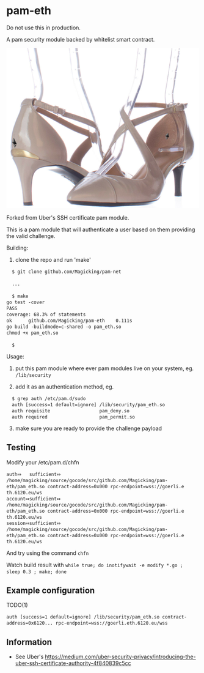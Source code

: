 # pam-eth

Do not use this in production.

A pam security module backed by whitelist smart contract.

![](doc/pamette.png)

Forked from Uber's SSH certificate pam module.

This is a pam module that will authenticate a user based on them providing the valid challenge. 

Building:

1. clone the repo and run 'make'
```
  $ git clone github.com/Magicking/pam-net

  ...

  $ make
go test -cover
PASS
coverage: 68.3% of statements
ok  	github.com/Magicking/pam-eth	0.111s
go build -buildmode=c-shared -o pam_eth.so
chmod +x pam_eth.so

  $
```

Usage:

1. put this pam module where ever pam modules live on your system, eg. `/lib/security`

2. add it as an authentication method, eg.

```
  $ grep auth /etc/pam.d/sudo
  auth [success=1 default=ignore] /lib/security/pam_eth.so
  auth requisite                  pam_deny.so
  auth required                   pam_permit.so
```

3. make sure you are ready to provide the challenge payload

## Testing

Modify your /etc/pam.d/chfn
```
auth⤇   sufficient⤇     /home/magicking/source/gocode/src/github.com/Magicking/pam-eth/pam_eth.so contract-address=0x000 rpc-endpoint=wss://goerli.e    th.6120.eu/ws
account⤇sufficient⤇     /home/magicking/source/gocode/src/github.com/Magicking/pam-eth/pam_eth.so contract-address=0x000 rpc-endpoint=wss://goerli.e    th.6120.eu/ws
session⤇sufficient⤇     /home/magicking/source/gocode/src/github.com/Magicking/pam-eth/pam_eth.so contract-address=0x000 rpc-endpoint=wss://goerli.e    th.6120.eu/ws
```

And try using the command `chfn`

Watch build result with `while true; do inotifywait -e modify *.go ; sleep 0.3 ; make; done`

## Example configuration

TODO(1)
```
auth [success=1 default=ignore] /lib/security/pam_eth.so contract-address=0x6120... rpc-endpoint=wss://goerli.eth.6120.eu/wss
```

## Information
 - See Uber's https://medium.com/uber-security-privacy/introducing-the-uber-ssh-certificate-authority-4f840839c5cc
